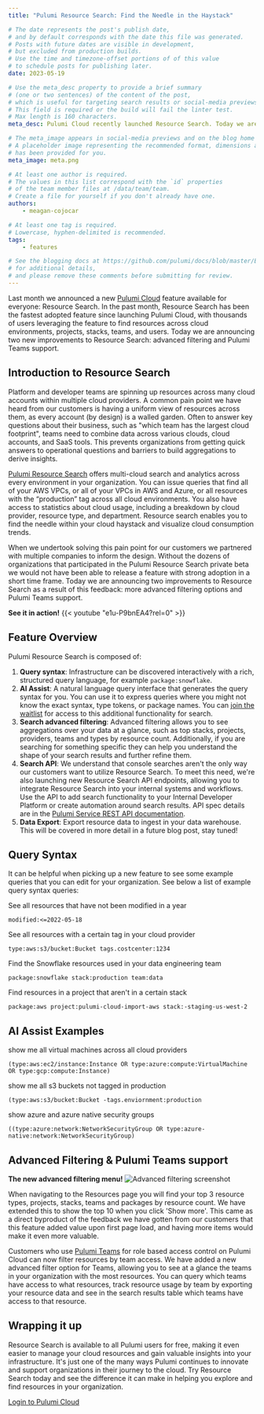```yaml
---
title: "Pulumi Resource Search: Find the Needle in the Haystack"

# The date represents the post's publish date,
# and by default corresponds with the date this file was generated.
# Posts with future dates are visible in development,
# but excluded from production builds.
# Use the time and timezone-offset portions of of this value
# to schedule posts for publishing later.
date: 2023-05-19

# Use the meta_desc property to provide a brief summary
# (one or two sentences) of the content of the post,
# which is useful for targeting search results or social-media previews.
# This field is required or the build will fail the linter test.
# Max length is 160 characters.
meta_desc: Pulumi Cloud recently launched Resource Search. Today we are announcing two new improvements to the feature- advanced filtering and Pulumi Teams support.

# The meta_image appears in social-media previews and on the blog home page.
# A placeholder image representing the recommended format, dimensions and aspect ratio
# has been provided for you.
meta_image: meta.png

# At least one author is required.
# The values in this list correspond with the `id` properties
# of the team member files at /data/team/team.
# Create a file for yourself if you don't already have one.
authors:
    - meagan-cojocar

# At least one tag is required.
# Lowercase, hyphen-delimited is recommended.
tags:
    - features

# See the blogging docs at https://github.com/pulumi/docs/blob/master/BLOGGING.md.
# for additional details,
# and please remove these comments before submitting for review.
---
```


Last month we announced a new [Pulumi Cloud](/product/pulumi-cloud/) feature available for everyone: Resource Search. In the past month, Resource Search has been the fastest adopted feature since launching Pulumi Cloud, with thousands of users leveraging the feature to find resources across cloud environments, projects, stacks, teams, and users. Today we are announcing two new improvements to Resource Search: advanced filtering and Pulumi Teams support.

<!--more-->
## Introduction to Resource Search

Platform and developer teams are spinning up resources across many cloud accounts within multiple cloud providers. A common pain point we have heard from our customers is having a uniform view of resources across them, as every account (by design) is a walled garden. Often to answer key questions about their business, such as "which team has the largest cloud footprint", teams need to combine data across various clouds, cloud accounts, and SaaS tools. This prevents organizations from getting quick answers to operational questions and barriers to build aggregations to derive insights.

[Pulumi Resource Search](/docs/pulumi-cloud/insights/search) offers multi-cloud search and analytics across every environment in your organization. You can issue queries that find all of your AWS VPCs, or all of your VPCs in AWS and Azure, or all resources with the “production” tag across all cloud environments. You also have access to statistics about cloud usage, including a breakdown by cloud provider, resource type, and department. Resource search enables you to find the needle within your cloud haystack and visualize cloud consumption trends.

When we undertook solving this pain point for our customers we partnered with multiple companies to inform the design. Without the dozens of organizations that participated in the Pulumi Resource Search private beta we would not have been able to release a feature with strong adoption in a short time frame. Today we are announcing two improvements to Resource Search as a result of this feedback: more advanced filtering options and Pulumi Teams support.

**See it in action!**
{{< youtube "e1u-P9bnEA4?rel=0" >}}

## Feature Overview

Pulumi Resource Search is composed of:

1. **Query syntax**: Infrastructure can be discovered interactively with a rich, structured query language, for example `package:snowflake`.
2. **AI Assist**: A natural language query interface that generates the query syntax for you. You can use it to express queries where you might not know the exact syntax, type tokens, or package names. You can [join the waitlist](https://www.pulumi.com/product/private-previews/#preview-assist) for access to this additional functionality for search.
3. **Search advanced filtering**: Advanced filtering allows you to see aggregations over your data at a glance, such as top stacks, projects, providers, teams and types by resource count. Additionally, if you are searching for something specific they can help you understand the shape of your search results and further refine them.
4. **Search API**: We understand that console searches aren't the only way our customers want to utilize Resource Search. To meet this need, we're also launching new Resource Search API endpoints, allowing you to integrate Resource Search into your internal systems and workflows. Use the API to add search functionality to your Internal Developer Platform or create automation around search results. API spec details are in the [Pulumi Service REST API documentation](/docs/pulumi-cloud/cloud-rest-api/#resource-search).
5. **Data Export**: Export resource data to ingest in your data warehouse. This will be covered in more detail in a future blog post, stay tuned!

## Query Syntax

It can be helpful when picking up a new feature to see some example queries that you can edit for your organization. See below a list of example query syntax queries:

See all resources that have not been modified in a year

```modified:<=2022-05-18```

See all resources with a certain tag in your cloud provider

```type:aws:s3/bucket:Bucket tags.costcenter:1234```

Find the Snowflake resources used in your data engineering team

```package:snowflake stack:production team:data```

Find resources in a project that aren't in a certain stack

```package:aws project:pulumi-cloud-import-aws stack:-staging-us-west-2```

## AI Assist Examples

show me all virtual machines across all cloud providers

```(type:aws:ec2/instance:Instance OR type:azure:compute:VirtualMachine OR type:gcp:compute:Instance)```

show me all s3 buckets not tagged in production

```(type:aws:s3/bucket:Bucket -tags.enviornment:production```

show azure and azure native security groups

```((type:azure:network:NetworkSecurityGroup OR type:azure-native:network:NetworkSecurityGroup)```

## Advanced Filtering & Pulumi Teams support

**The new advanced filtering menu!**
![Advanced filtering screenshot](data.png)

When navigating to the Resources page you will find your top 3 resource types, projects, stacks, teams and packages by resource count. We have extended this to show the top 10 when you click 'Show more'. This came as a direct byproduct of the feedback we have gotten from our customers that this feature added value upon first page load, and having more items would make it even more valuable.

Customers who use [Pulumi Teams](/docs/pulumi-cloud/access-management/teams) for role based access control on Pulumi Cloud can now filter resources by team access. We have added a new advanced filter option for Teams, allowing you to see at a glance the teams in your organization with the most resources. You can query which teams have access to what resources, track resource usage by team by exporting your resource data and see in the search results table which teams have access to that resource.

## Wrapping it up

Resource Search is available to all Pulumi users for free, making it even easier to manage your cloud resources and gain valuable insights into your infrastructure. It's just one of the many ways Pulumi continues to innovate and support organizations in their journey to the cloud. Try Resource Search today and see the difference it can make in helping you explore and find resources in your organization.

[Login to Pulumi Cloud](https://app.pulumi.com)
